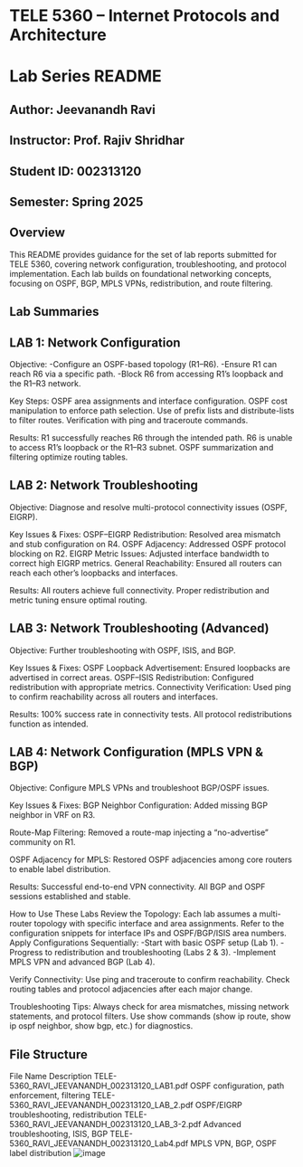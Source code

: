 # TELE 5360 – Internet Protocols and Architecture

# Lab Series README

## Author: Jeevanandh Ravi
## Instructor: Prof. Rajiv Shridhar
## Student ID: 002313120
## Semester: Spring 2025

## Overview
This README provides guidance for the set of lab reports submitted for TELE 5360, covering network configuration, troubleshooting, and protocol implementation. Each lab builds on foundational networking concepts, focusing on OSPF, BGP, MPLS VPNs, redistribution, and route filtering.

## Lab Summaries
## LAB 1: Network Configuration

Objective:
-Configure an OSPF-based topology (R1–R6).
-Ensure R1 can reach R6 via a specific path.
-Block R6 from accessing R1’s loopback and the R1–R3 network.

Key Steps:
OSPF area assignments and interface configuration.
OSPF cost manipulation to enforce path selection.
Use of prefix lists and distribute-lists to filter routes.
Verification with ping and traceroute commands.

Results:
R1 successfully reaches R6 through the intended path.
R6 is unable to access R1’s loopback or the R1–R3 subnet.
OSPF summarization and filtering optimize routing tables.

## LAB 2: Network Troubleshooting

Objective:
Diagnose and resolve multi-protocol connectivity issues (OSPF, EIGRP).

Key Issues & Fixes:
OSPF–EIGRP Redistribution:
Resolved area mismatch and stub configuration on R4.
OSPF Adjacency:
Addressed OSPF protocol blocking on R2.
EIGRP Metric Issues:
Adjusted interface bandwidth to correct high EIGRP metrics.
General Reachability:
Ensured all routers can reach each other’s loopbacks and interfaces.

Results:
All routers achieve full connectivity.
Proper redistribution and metric tuning ensure optimal routing.

## LAB 3: Network Troubleshooting (Advanced)

Objective:
Further troubleshooting with OSPF, ISIS, and BGP.

Key Issues & Fixes:
OSPF Loopback Advertisement:
Ensured loopbacks are advertised in correct areas.
OSPF–ISIS Redistribution:
Configured redistribution with appropriate metrics.
Connectivity Verification:
Used ping to confirm reachability across all routers and interfaces.

Results:
100% success rate in connectivity tests.
All protocol redistributions function as intended.

## LAB 4: Network Configuration (MPLS VPN & BGP)

Objective:
Configure MPLS VPNs and troubleshoot BGP/OSPF issues.

Key Issues & Fixes:
BGP Neighbor Configuration:
Added missing BGP neighbor in VRF on R3.

Route-Map Filtering:
Removed a route-map injecting a “no-advertise” community on R1.

OSPF Adjacency for MPLS:
Restored OSPF adjacencies among core routers to enable label distribution.

Results:
Successful end-to-end VPN connectivity.
All BGP and OSPF sessions established and stable.

How to Use These Labs
Review the Topology:
Each lab assumes a multi-router topology with specific interface and area assignments.
Refer to the configuration snippets for interface IPs and OSPF/BGP/ISIS area numbers.
Apply Configurations Sequentially:
-Start with basic OSPF setup (Lab 1).
-Progress to redistribution and troubleshooting (Labs 2 & 3).
-Implement MPLS VPN and advanced BGP (Lab 4).

Verify Connectivity:
Use ping and traceroute to confirm reachability.
Check routing tables and protocol adjacencies after each major change.

Troubleshooting Tips:
Always check for area mismatches, missing network statements, and protocol filters.
Use show commands (show ip route, show ip ospf neighbor, show bgp, etc.) for diagnostics.

## File Structure
File Name	Description
TELE-5360_RAVI_JEEVANANDH_002313120_LAB1.pdf	OSPF configuration, path enforcement, filtering
TELE-5360_RAVI_JEEVANANDH_002313120_LAB_2.pdf	OSPF/EIGRP troubleshooting, redistribution
TELE-5360_RAVI_JEEVANANDH_002313120_LAB_3-2.pdf	Advanced troubleshooting, ISIS, BGP
TELE-5360_RAVI_JEEVANANDH_002313120_Lab4.pdf	MPLS VPN, BGP, OSPF label distribution
![image](https://github.com/user-attachments/assets/ee95852d-d9dc-4a09-9d8d-d71b325d25ff)

